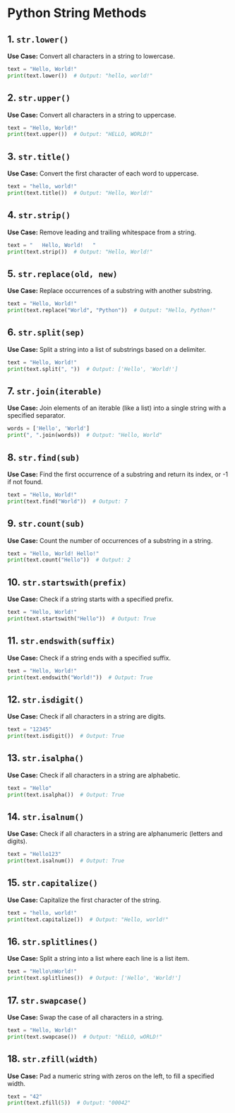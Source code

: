 
# Python String Methods

## 1. `str.lower()`
**Use Case:** Convert all characters in a string to lowercase.

```python
text = "Hello, World!"
print(text.lower())  # Output: "hello, world!"
```

## 2. `str.upper()`
**Use Case:** Convert all characters in a string to uppercase.

```python
text = "Hello, World!"
print(text.upper())  # Output: "HELLO, WORLD!"
```

## 3. `str.title()`
**Use Case:** Convert the first character of each word to uppercase.

```python
text = "hello, world!"
print(text.title())  # Output: "Hello, World!"
```

## 4. `str.strip()`
**Use Case:** Remove leading and trailing whitespace from a string.

```python
text = "   Hello, World!   "
print(text.strip())  # Output: "Hello, World!"
```

## 5. `str.replace(old, new)`
**Use Case:** Replace occurrences of a substring with another substring.

```python
text = "Hello, World!"
print(text.replace("World", "Python"))  # Output: "Hello, Python!"
```

## 6. `str.split(sep)`
**Use Case:** Split a string into a list of substrings based on a delimiter.

```python
text = "Hello, World!"
print(text.split(", "))  # Output: ['Hello', 'World!']
```

## 7. `str.join(iterable)`
**Use Case:** Join elements of an iterable (like a list) into a single string with a specified separator.

```python
words = ['Hello', 'World']
print(", ".join(words))  # Output: "Hello, World"
```

## 8. `str.find(sub)`
**Use Case:** Find the first occurrence of a substring and return its index, or -1 if not found.

```python
text = "Hello, World!"
print(text.find("World"))  # Output: 7
```

## 9. `str.count(sub)`
**Use Case:** Count the number of occurrences of a substring in a string.

```python
text = "Hello, World! Hello!"
print(text.count("Hello"))  # Output: 2
```

## 10. `str.startswith(prefix)`
**Use Case:** Check if a string starts with a specified prefix.

```python
text = "Hello, World!"
print(text.startswith("Hello"))  # Output: True
```

## 11. `str.endswith(suffix)`
**Use Case:** Check if a string ends with a specified suffix.

```python
text = "Hello, World!"
print(text.endswith("World!"))  # Output: True
```

## 12. `str.isdigit()`
**Use Case:** Check if all characters in a string are digits.

```python
text = "12345"
print(text.isdigit())  # Output: True
```

## 13. `str.isalpha()`
**Use Case:** Check if all characters in a string are alphabetic.

```python
text = "Hello"
print(text.isalpha())  # Output: True
```

## 14. `str.isalnum()`
**Use Case:** Check if all characters in a string are alphanumeric (letters and digits).

```python
text = "Hello123"
print(text.isalnum())  # Output: True
```

## 15. `str.capitalize()`
**Use Case:** Capitalize the first character of the string.

```python
text = "hello, world!"
print(text.capitalize())  # Output: "Hello, world!"
```

## 16. `str.splitlines()`
**Use Case:** Split a string into a list where each line is a list item.

```python
text = "Hello\nWorld!"
print(text.splitlines())  # Output: ['Hello', 'World!']
```

## 17. `str.swapcase()`
**Use Case:** Swap the case of all characters in a string.

```python
text = "Hello, World!"
print(text.swapcase())  # Output: "hELLO, wORLD!"
```

## 18. `str.zfill(width)`
**Use Case:** Pad a numeric string with zeros on the left, to fill a specified width.

```python
text = "42"
print(text.zfill(5))  # Output: "00042"
```

